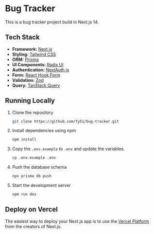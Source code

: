 # Bug Tracker

This is a bug tracker project build in Next.js 14.

## Tech Stack

- **Framework:** [Next.js](https://nextjs.org)
- **Styling:** [Tailwind CSS](https://tailwindcss.com)
- **ORM:** [Prisma](https://www.prisma.io/)
- **UI Components:** [Radix UI](https://www.radix-ui.com/)
- **Authentication:** [NextAuth.js](https://authjs.dev/)
- **Form:** [React Hook Form](https://react-hook-form.com/)
- **Validation:** [Zod](https://zod.dev/)
- **Query:** [TanStack Query](https://tanstack.com/query)

## Running Locally

1. Clone the repository

   ```bash
   git clone https://github.com/fy51/bug-tracker.git

   ```

2. Install dependencies using npm

   ```bash
   npm install
   ```

3. Copy the `.env.example` to `.env` and update the variables.

   ```bash
   cp .env.example .env
   ```

4. Push the database schema

   ```bash
   npx prisma db push
   ```

5. Start the development server

   ```bash
   npm run dev
   ```

## Deploy on Vercel

The easiest way to deploy your Next.js app is to use the [Vercel Platform](https://vercel.com/new?utm_medium=default-template&filter=next.js&utm_source=create-next-app&utm_campaign=create-next-app-readme) from the creators of Next.js.
